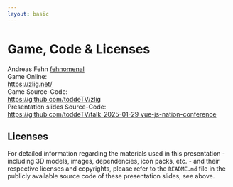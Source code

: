 ```yaml
---
layout: basic
---
```


# Game, Code & Licenses

<div class="absolute right-15 top-15 p-1 pr-2" v-mark="{ at: 0, color: '#26ab7a', type: 'box' }">
    <mdi-heart class="text-red-400 animate-pulse mx-2" /> Andreas Fehn <mdi-github class="baseColor mx-2" /> <a href="https://github.com/fehnomenal" target="_blank">fehnomenal</a>
</div>

<div class="flex flex-row gap-8 mt-8">
    <div
        class="p-4 flex flex-col items-center"
        v-mark="{ at: 0, color: '#26ab7a', type: 'box' }"
    >
        <QRCode value="https://zlig.net/" :size="128" class="mb-6" />
        <div class="flex flex-col gap-2">
            <div class="whitespace-nowrap">
                Game Online:
            </div>
            <div class="whitespace-nowrap">
                <mdi-web class="baseColor mx-2" />
                <a rel="noopener noreferrer" target="_blank" href="https://zlig.net/">https://zlig.net/</a>
            </div>
        </div>
    </div>
    <div
        class="p-4 flex flex-col items-center"
        v-mark="{ at: 0, color: '#26ab7a', type: 'box' }"
    >
        <QRCode value="https://github.com/toddeTV/zlig" :size="128" class="mb-6" />
        <div class="flex flex-col gap-2">
            <div class="whitespace-nowrap">
                Game Source-Code:
            </div>
            <div class="whitespace-nowrap">
                <mdi-github class="baseColor mx-2" />
                <a rel="noopener noreferrer" target="_blank" href="https://github.com/toddeTV/zlig">https://github.com/toddeTV/zlig</a>
            </div>
        </div>
    </div>
    <div
        class="p-4 flex flex-col items-center"
        v-mark="{ at: 0, color: '#26ab7a', type: 'box' }"
    >
        <QRCode value="https://github.com/toddeTV/talk_2025-01-29_vue-js-nation-conference" :size="128" class="mb-6" />
        <div class="flex flex-col gap-2">
            <div class="whitespace-nowrap">
                Presentation slides Source-Code:
            </div>
            <div class="w-full">
                <mdi-github class="baseColor mx-2" />
                <a rel="noopener noreferrer" target="_blank" href="https://github.com/toddeTV/talk_2025-01-29_vue-js-nation-conference">https://github.com/toddeTV/talk_2025-01-29_vue-js-nation-conference</a>
            </div>
        </div>
    </div>
</div>

<div class="mt-8 p-2" v-mark="{ at: 0, color: '#26ab7a', type: 'box' }">
    <h2 class="!mb-2 !mt-0">Licenses</h2>
    <div class="text-xs">
        For detailed information regarding the materials used in this presentation - including 3D models, images, dependencies, icon packs, etc. - and their respective licenses and copyrights, please refer to the <code>README.md</code> file in the publicly available source code of these presentation slides, see above.
    </div>
</div>
